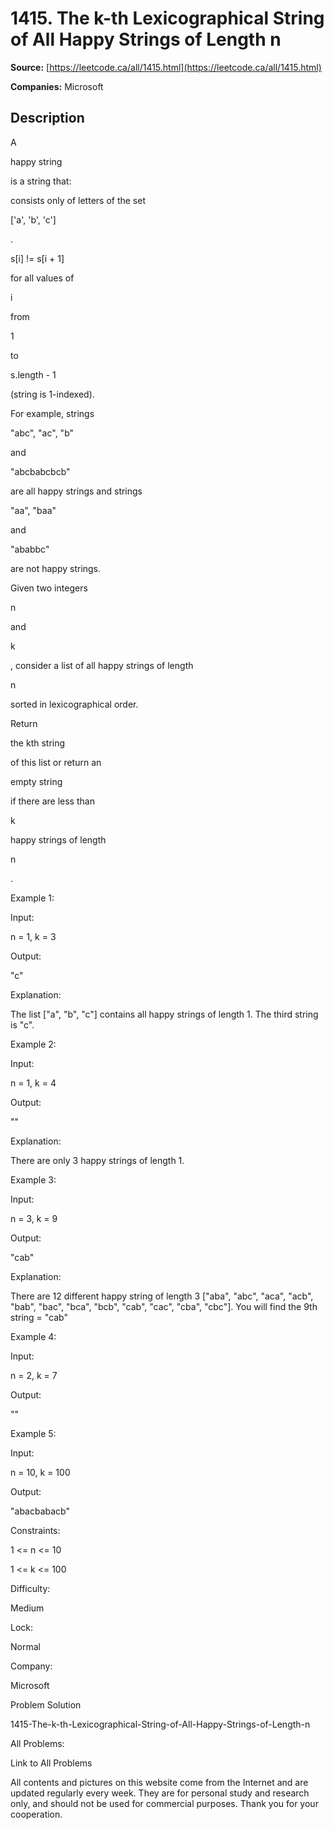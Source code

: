 # 1415. The k-th Lexicographical String of All Happy Strings of Length n

**Source:** [https://leetcode.ca/all/1415.html](https://leetcode.ca/all/1415.html)

**Companies:** Microsoft

## Description

A

happy string

is a string that:

consists only of letters of the set

['a', 'b', 'c']

.

s[i] != s[i + 1]

for all values of

i

from

1

to

s.length - 1

(string is 1-indexed).

For example, strings

"abc", "ac", "b"

and

"abcbabcbcb"

are all happy strings and strings

"aa",
                    "baa"

and

"ababbc"

are not happy strings.

Given two integers

n

and

k

, consider a list of all happy
                strings of length

n

sorted in lexicographical order.

Return

the kth string

of this list or return an

empty
                string

if there are less than

k

happy strings of length

n

.

Example 1:

Input:

n = 1, k = 3

Output:

"c"

Explanation:

The list ["a", "b", "c"] contains all happy strings of length 1. The third string is "c".

Example 2:

Input:

n = 1, k = 4

Output:

""

Explanation:

There are only 3 happy strings of length 1.

Example 3:

Input:

n = 3, k = 9

Output:

"cab"

Explanation:

There are 12 different happy string of length 3 ["aba", "abc", "aca", "acb", "bab", "bac", "bca", "bcb", "cab", "cac", "cba", "cbc"]. You will find the 9th string = "cab"

Example 4:

Input:

n = 2, k = 7

Output:

""

Example 5:

Input:

n = 10, k = 100

Output:

"abacbabacb"

Constraints:

1 <= n <= 10

1 <= k <= 100

Difficulty:

Medium

Lock:

Normal

Company:

Microsoft

Problem Solution

1415-The-k-th-Lexicographical-String-of-All-Happy-Strings-of-Length-n

All Problems:

Link to All Problems

All contents and pictures on this website come from the Internet and are updated regularly every week. They are for personal study and research only, and should not be used for commercial purposes. Thank you for your cooperation.

